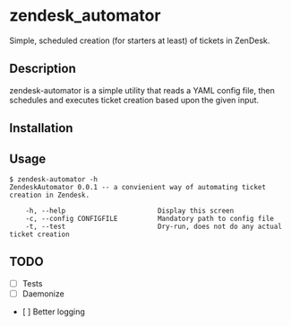 # zendesk_automator

Simple, scheduled creation (for starters at least) of tickets in ZenDesk.

## Description

zendesk-automator is a simple utility that reads a YAML config file, then schedules and executes ticket creation based upon the given input.

## Installation

## Usage

```
$ zendesk-automator -h
ZendeskAutomator 0.0.1 -- a convienient way of automating ticket
creation in Zendesk.

    -h, --help                       Display this screen
    -c, --config CONFIGFILE          Mandatory path to config file
    -t, --test                       Dry-run, does not do any actual ticket creation
```

## TODO

- [ ] Tests
- [ ] Daemonize
- [ ] Better logging
